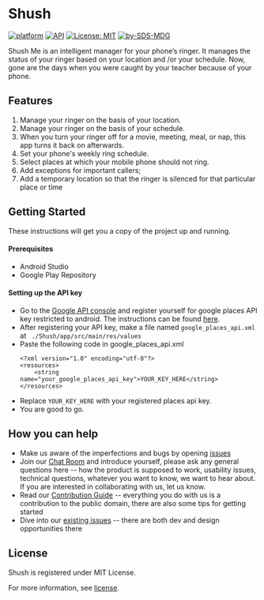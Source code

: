 # Shush
[![platform](https://img.shields.io/badge/platform-Android-yellow.svg)](https://www.android.com)
[![API](https://img.shields.io/badge/API-16%2B-brightgreen.svg?style=flat)](https://android-arsenal.com/api?level=16s)
[![License: MIT](https://img.shields.io/badge/License-MIT-yellow.svg)](https://opensource.org/licenses/MIT)
[![by-SDS-MDG](https://img.shields.io/badge/by-SDS%2C%20MDG-blue.svg)](https://mdg.sdslabs.co)

Shush Me is an intelligent manager for your phone’s ringer. It manages the status of your ringer based on your location and /or your schedule. Now, gone are the days when you were caught by your teacher because of your phone.


## Features
 1. Manage your ringer on the basis of  your location.
 1. Manage your ringer on the basis of your schedule.
 1. When you turn your ringer off for a movie, meeting, meal, or nap, this app turns it back on afterwards.
 1. Set your phone's weekly ring schedule.
 1. Select places at which your mobile phone should not ring.
 1. Add exceptions for important callers;
 1. Add a temporary location so that the ringer is silenced for that particular place or time

## Getting Started
These instructions will get you a copy of the project up and running.

#### Prerequisites
* Android Studio
* Google Play Repository

#### Setting up the API key
  * Go to the [Google API console](https://accounts.google.com/signin/v2/identifier?service=cloudconsole&passive=1209600&osid=1&continue=https%3A%2F%2Fconsole.developers.google.com%2Fapis%2Fcredentials%3Fproject%3Dshush-1501523759825&followup=https%3A%2F%2Fconsole.developers.google.com%2Fapis%2Fcredentials%3Fproject%3Dshush-1501523759825&flowName=GlifWebSignIn&flowEntry=ServiceLogin) and register yourself
  for google places API key restricted to android. The instructions can be found [here](https://developers.google.com/places/android-api/signup).
  * After registering your API key, make a file named ` google_places_api.xml ` <br>
  at ` ./Shush/app/src/main/res/values`
  * Paste the following code in google_places_api.xml
    ```
    <?xml version="1.0" encoding="utf-8"?>
    <resources>
        <string name="your_google_places_api_key">YOUR_KEY_HERE</string>
    </resources>
    ```
  * Replace `YOUR_KEY_HERE` with your registered places api key.
  * You are good to go.
## How you can help

* Make us aware of the imperfections and bugs by opening [issues](https://github.com/samagra14/Shush/issues)
* Join our [Chat Room](https://mdg.sdslabs.co/chat) and introduce yourself, please ask any general questions here -- how the product is supposed to work, usability issues, technical questions, whatever you want to know, we want to hear about.  If you are interested in collaborating with us, let us know.
* Read our [Contribution Guide](CONTRIBUTING.md) -- everything you do with us is a contribution to the public domain, there are also some tips for getting started
* Dive into our [existing issues](https://github.com/samagra14/Shush/issues) -- there are both dev and design opportunities there



## License

Shush is registered under MIT License.

For more information, see [license](LICENSE.md).

